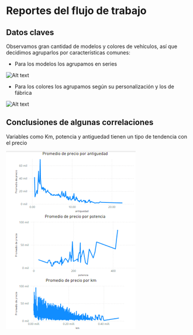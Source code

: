 # Reportes del flujo de trabajo

## Datos claves

Observamos gran cantidad de modelos y colores de vehículos, así que decidimos agruparlos por características comunes:

- Para los modelos los agrupamos en series

![Alt text](/Report-BI/group_modelo.png.png)

- Para los colores los agrupamos según su personalización y los de fábrica 

![Alt text](/Report-BI/group_color.png.png.png)


## Conclusiones de algunas correlaciones

Variables como Km, potencia y antiguedad tienen un tipo de tendencia con el precio

![Alt text](/Report-BI/conclusiones.png)
